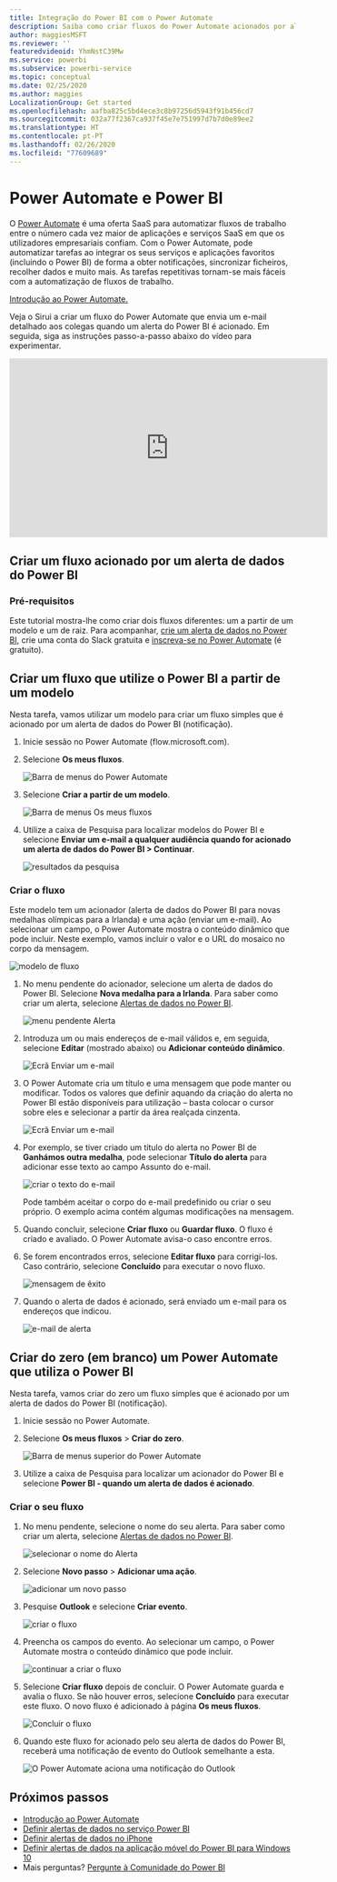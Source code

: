 ```yaml
---
title: Integração do Power BI com o Power Automate
description: Saiba como criar fluxos do Power Automate acionados por alertas de dados do Power BI.
author: maggiesMSFT
ms.reviewer: ''
featuredvideoid: YhmNstC39Mw
ms.service: powerbi
ms.subservice: powerbi-service
ms.topic: conceptual
ms.date: 02/25/2020
ms.author: maggies
LocalizationGroup: Get started
ms.openlocfilehash: aafba825c5bd4ece3c8b97256d5943f91b456cd7
ms.sourcegitcommit: 032a77f2367ca937f45e7e751997d7b7d0e89ee2
ms.translationtype: HT
ms.contentlocale: pt-PT
ms.lasthandoff: 02/26/2020
ms.locfileid: "77609689"
---
```

# <a name="power-automate-and-power-bi"></a>Power Automate e Power BI

O [Power Automate](https://docs.microsoft.com/power-automate/getting-started) é uma oferta SaaS para automatizar fluxos de trabalho entre o número cada vez maior de aplicações e serviços SaaS em que os utilizadores empresariais confiam. Com o Power Automate, pode automatizar tarefas ao integrar os seus serviços e aplicações favoritos (incluindo o Power BI) de forma a obter notificações, sincronizar ficheiros, recolher dados e muito mais. As tarefas repetitivas tornam-se mais fáceis com a automatização de fluxos de trabalho.

[Introdução ao Power Automate.](https://docs.microsoft.com/power-automate/getting-started)

Veja o Sirui a criar um fluxo do Power Automate que envia um e-mail detalhado aos colegas quando um alerta do Power BI é acionado. Em seguida, siga as instruções passo-a-passo abaixo do vídeo para experimentar.

<iframe width="560" height="315" src="https://www.youtube.com/embed/YhmNstC39Mw" frameborder="0" allowfullscreen></iframe>

## <a name="create-a-flow-that-is-triggered-by-a-power-bi-data-alert"></a>Criar um fluxo acionado por um alerta de dados do Power BI

### <a name="prerequisites"></a>Pré-requisitos
Este tutorial mostra-lhe como criar dois fluxos diferentes: um a partir de um modelo e um de raiz. Para acompanhar, [crie um alerta de dados no Power BI](service-set-data-alerts.md), crie uma conta do Slack gratuita e [inscreva-se no Power Automate](https://flow.microsoft.com/#home-signup) (é gratuito).

## <a name="create-a-flow-that-uses-power-bi---from-a-template"></a>Criar um fluxo que utilize o Power BI a partir de um modelo
Nesta tarefa, vamos utilizar um modelo para criar um fluxo simples que é acionado por um alerta de dados do Power BI (notificação).

1. Inicie sessão no Power Automate (flow.microsoft.com).
2. Selecione **Os meus fluxos**.
   
   ![Barra de menus do Power Automate](media/service-flow-integration/power-bi-my-flows.png)
3. Selecione **Criar a partir de um modelo**.
   
    ![Barra de menus Os meus fluxos](media/service-flow-integration/power-bi-template.png)
4. Utilize a caixa de Pesquisa para localizar modelos do Power BI e selecione **Enviar um e-mail a qualquer audiência quando for acionado um alerta de dados do Power BI > Continuar**.
   
    ![resultados da pesquisa](media/service-flow-integration/power-bi-flow-alert.png)


### <a name="build-the-flow"></a>Criar o fluxo
Este modelo tem um acionador (alerta de dados do Power BI para novas medalhas olímpicas para a Irlanda) e uma ação (enviar um e-mail). Ao selecionar um campo, o Power Automate mostra o conteúdo dinâmico que pode incluir.  Neste exemplo, vamos incluir o valor e o URL do mosaico no corpo da mensagem.

![modelo de fluxo](media/service-flow-integration/power-bi-template1.png)

1. No menu pendente do acionador, selecione um alerta de dados do Power BI. Selecione **Nova medalha para a Irlanda**. Para saber como criar um alerta, selecione [Alertas de dados no Power BI](service-set-data-alerts.md).
   
   ![menu pendente Alerta](media/service-flow-integration/power-bi-trigger-flow.png)
2. Introduza um ou mais endereços de e-mail válidos e, em seguida, selecione **Editar** (mostrado abaixo) ou **Adicionar conteúdo dinâmico**. 
   
   ![Ecrã Enviar um e-mail](media/service-flow-integration/power-bi-flow-email.png)

3. O Power Automate cria um título e uma mensagem que pode manter ou modificar. Todos os valores que definir aquando da criação do alerta no Power BI estão disponíveis para utilização – basta colocar o cursor sobre eles e selecionar a partir da área realçada cinzenta. 

   ![Ecrã Enviar um e-mail](media/service-flow-integration/power-bi-flow-email-default.png)

1.  Por exemplo, se tiver criado um título do alerta no Power BI de **Ganhámos outra medalha**, pode selecionar **Título do alerta** para adicionar esse texto ao campo Assunto do e-mail.

    ![criar o texto do e-mail](media/service-flow-integration/power-bi-flow-message.png)

    Pode também aceitar o corpo do e-mail predefinido ou criar o seu próprio. O exemplo acima contém algumas modificações na mensagem.

1. Quando concluir, selecione **Criar fluxo** ou **Guardar fluxo**.  O fluxo é criado e avaliado.  O Power Automate avisa-o caso encontre erros.
2. Se forem encontrados erros, selecione **Editar fluxo** para corrigi-los. Caso contrário, selecione **Concluído** para executar o novo fluxo.
   
   ![mensagem de êxito](media/service-flow-integration/power-bi-flow-running.png)
5. Quando o alerta de dados é acionado, será enviado um e-mail para os endereços que indicou.  
   
   ![e-mail de alerta](media/service-flow-integration/power-bi-flow-email2.png)

## <a name="create-a-power-automate-that-uses-power-bi---from-scratch-blank"></a>Criar do zero (em branco) um Power Automate que utiliza o Power BI
Nesta tarefa, vamos criar do zero um fluxo simples que é acionado por um alerta de dados do Power BI (notificação).

1. Inicie sessão no Power Automate.
2. Selecione **Os meus fluxos** > **Criar do zero**.
   
   ![Barra de menus superior do Power Automate](media/service-flow-integration/power-bi-my-flows.png)
3. Utilize a caixa de Pesquisa para localizar um acionador do Power BI e selecione **Power BI - quando um alerta de dados é acionado**.

### <a name="build-your-flow"></a>Criar o seu fluxo
1. No menu pendente, selecione o nome do seu alerta.  Para saber como criar um alerta, selecione [Alertas de dados no Power BI](service-set-data-alerts.md).
   
    ![selecionar o nome do Alerta](media/service-flow-integration/power-bi-totalstores2.png)
2. Selecione **Novo passo** > **Adicionar uma ação**.
   
   ![adicionar um novo passo](media/service-flow-integration/power-bi-new-step.png)
3. Pesquise **Outlook** e selecione **Criar evento**.
   
   ![criar o fluxo](media/service-flow-integration/power-bi-create-event.png)
4. Preencha os campos do evento. Ao selecionar um campo, o Power Automate mostra o conteúdo dinâmico que pode incluir.
   
   ![continuar a criar o fluxo](media/service-flow-integration/power-bi-flow-event.png)
5. Selecione **Criar fluxo** depois de concluir.  O Power Automate guarda e avalia o fluxo. Se não houver erros, selecione **Concluído** para executar este fluxo.  O novo fluxo é adicionado à página **Os meus fluxos**.
   
   ![Concluir o fluxo](media/service-flow-integration/power-bi-flow-running.png)
6. Quando este fluxo for acionado pelo seu alerta de dados do Power BI, receberá uma notificação de evento do Outlook semelhante a esta.
   
    ![O Power Automate aciona uma notificação do Outlook](media/service-flow-integration/power-bi-flow-notice.png)

## <a name="next-steps"></a>Próximos passos
* [Introdução ao Power Automate](https://docs.microsoft.com/power-automate/getting-started/)
* [Definir alertas de dados no serviço Power BI](service-set-data-alerts.md)
* [Definir alertas de dados no iPhone](consumer/mobile/mobile-set-data-alerts-in-the-mobile-apps.md)
* [Definir alertas de dados na aplicação móvel do Power BI para Windows 10](consumer/mobile/mobile-set-data-alerts-in-the-mobile-apps.md)
* Mais perguntas? [Pergunte à Comunidade do Power BI](https://community.powerbi.com/)

